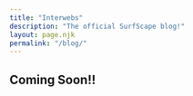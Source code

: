 ```yaml
---
title: "Interwebs"
description: "The official SurfScape blog!"
layout: page.njk
permalink: "/blog/"
---
```


## Coming Soon!!

